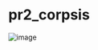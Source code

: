 # pr2_corpsis

![image](https://github.com/user-attachments/assets/792cd599-85da-4df0-97bc-28eb94cd6592)
